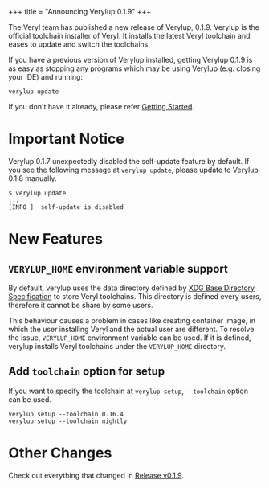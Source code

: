 +++
title = "Announcing Verylup 0.1.9"
+++

The Veryl team has published a new release of Verylup, 0.1.9.
Verylup is the official toolchain installer of Veryl.
It installs the latest Veryl toolchain and eases to update and switch the toolchains.

If you have a previous version of Verylup installed, getting Verylup 0.1.9 is as easy as stopping any programs which may be using Verylup (e.g. closing your IDE) and running:

```
verylup update
```

If you don't have it already, please refer [Getting Started](https://doc.veryl-lang.org/book/03_getting_started/01_installation.html).

# Important Notice

Verylup 0.1.7 unexpectedly disabled the self-update feature by default. If you see the following message at `verylup update`, please update to Verylup 0.1.8 manually.

```
$ verylup update
...
[INFO ]  self-update is disabled
```

# New Features

## `VERYLUP_HOME` environment variable support

By default, verylup uses the data directory defined by [XDG Base Directory Specification](https://specifications.freedesktop.org/basedir-spec/latest/) to store Veryl toolchains.
This directory is defined every users, therefore it cannot be share by some users.

This behaviour causes a problem in cases like creating container image, in which the user installing Veryl and the actual user are different.
To resolve the issue, `VERYLUP_HOME` environment variable can be used.
If it is defined, verylup installs Veryl toolchains under the `VERYLUP_HOME` directory.

## Add `toolchain` option for setup

If you want to specify the toolchain at `verylup setup`, `--toolchain` option can be used.

```
verylup setup --toolchain 0.16.4
verylup setup --toolchain nightly
```


# Other Changes

Check out everything that changed in [Release v0.1.9](https://github.com/veryl-lang/verylup/releases/tag/v0.1.9).
